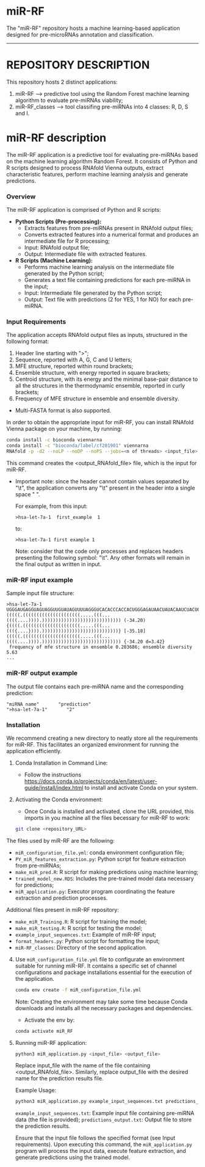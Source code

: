 # miR-RF
  The "miR-RF" repository hosts a machine learning-based application designed for pre-microRNAs annotation and classification. 

---

# REPOSITORY DESCRIPTION

This repository hosts 2 distinct applications: 
1. miR-RF --> predictive tool using the Random Forest machine learning algorithm to evaluate pre-miRNAs viability;
2. miR-RF_classes --> tool classifing pre-miRNAs into 4 classes: R, D, S and I.

# miR-RF description

The miR-RF application is a predictive tool for evaluating pre-miRNAs based on the machine learning algorithm Random Forest. It consists of Python and R scripts designed to process RNAfold Vienna outputs, extract characteristic features, perform machine learning analysis and generate predictions.

### Overview

The miR-RF application is comprised of Python and R scripts:
- **Python Scripts (Pre-processing):**
  - Extracts features from pre-miRNAs present in RNAfold output files;
  - Converts extracted features into a numerical format and produces an intermediate file for R processing;
  - Input: RNAfold output file;
  - Output: Intermediate file with extracted features.
- **R Scripts (Machine Learning):**
  - Performs machine learning analysis on the intermediate file generated by the Python script;
  - Generates a text file containing predictions for each pre-miRNA in the input;
  - Input: Intermediate file generated by the Python script;
  - Output: Text file with predictions (2 for YES, 1 for NO) for each pre-miRNA.

### Input Requirements

The application accepts RNAfold output files as inputs, structured in the following format:
1. Header line starting with ">";
2. Sequence, reported with A, G, C and U letters;
3. MFE structure, reported within round brackets;
4. Ensemble structure, with energy reported in square brackets;
5. Centroid structure, with its energy and the minimal base-pair distance to all the structures in the thermodynamic ensemble, reported in curly brackets;
6. Frequency of MFE structure in ensemble and ensemble diversity.
   
- Multi-FASTA format is also supported.

In order to obtain the appropriate input for miR-RF, you can install RNAfold Vienna package on your machine, by running:

```bash
conda install -c bioconda viennarna
conda install -c "bioconda/label/cf201901" viennarna
RNAfold -p -d2 --noLP --noDP --noPS --jobs=<n of threads> <input_file> > <output_RNAfold_file>
```

This command creates the <output_RNAfold_file> file, which is the input for miR-RF. 

- Important note: since the header cannot contain values separated by "\t", the application converts any "\t" present in the header into a single space " ". 

  For example, from this input:
  
  ```plaintext
  >hsa-let-7a-1  first_example  1
  ```
  to: 
  
  ```plaintext
  >hsa-let-7a-1 first example 1
  ```

  Note: consider that the code only processes and replaces headers presenting the following symbol: "\t". Any other formats will remain in the final output as written in input.  
  
  
### miR-RF input example

Sample input file structure:

```plaintext
>hsa-let-7a-1
UGGGAUGAGGUAGUAGGUUGUAUAGUUUUAGGGUCACACCCACCACUGGGAGAUAACUAUACAAUCUACUGUCUUUCCUA
(((((.(((((((((((((((((((((.....(((...((((....)))).))))))))))))))))))))))))))))) (-34.20)
{((((.(((((((((((((((((((((.....(((...((({....}))).))))))))))))))))))))))))))))} [-35.18]
(((((.(((((((((((((((((((((.....(((...((((....)))).))))))))))))))))))))))))))))) {-34.20 d=3.42}
 frequency of mfe structure in ensemble 0.203686; ensemble diversity 5.63
...
```

### miR-RF output example

The output file contains each pre-miRNA name and the corresponding prediction:

```plaintext
"miRNA name"       "prediction"
">hsa-let-7a-1"       "2"
```

### Installation

We recommend creating a new directory to neatly store all the requirements for miR-RF. This facilitates an organized environment for running the application efficiently. 

1. Conda Installation in Command Line:

   - Follow the instructions https://docs.conda.io/projects/conda/en/latest/user-guide/install/index.html to install and activate Conda on your system.

3. Activating the Conda environment:
   - Once Conda is installed and activated, clone the URL provided, this imports in you machine all the files becessary for miR-RF to work:
   
   ```bash
   git clone <repository_URL>
   ```
   
  The files used by miR-RF are the following:
   - `miR_configuration_file.yml`: conda environment configuration file;
   - `PY_miR_features_extraction.py`: Python script for feature extraction from pre-miRNAs;
   - `make_miR_pred.R`: R script for making predictions using machine learning;
   - `trained_model_new.RDS`: Includes the pre-trained model data necessary for predictions;
   - `miR_application.py`: Executor program coordinating the feature extraction and prediction processes.

  Additional files present in miR-RF repository:
   - `make_miR_Training.R`: R script for training the model;
   - `make_miR_testing.R`: R script for testing the model;
   - `example_input_sequences.txt`: Example of miR-RF input;
   - `format_headers.py`: Python script for formatting the input;
   - `miR-RF_classes`: Directory of the second application. 
  
4. Use `miR_configuration_file.yml` file to configurate an environment suitable for running miR-RF. It contains a specific set of channel configurations and package installations essential for the execution of the application.
     
   ```bash
   conda env create -f miR_configuration_file.yml
   ```
   Note: Creating the environment may take some time because Conda downloads and installs all the necessary packages and dependencies.

   - Activate the env by:
   
   ```bash
   conda activate miR_RF
   ```

5. Running miR-RF application:

   ```bash
   python3 miR_application.py <input_file> <output_file>
   ```
   Replace input_file with the name of the file containing <output_RNAfold_file>. Similarly, replace output_file with the desired name for the prediction results file.

   Example Usage:

   ```bash
   python3 miR_application.py example_input_sequences.txt predictions_output.txt
   ```
   `example_input_sequences.txt`: Example input file containing pre-miRNA data (the file is provided);
   `predictions_output.txt`: Output file to store the prediction results.

   Ensure that the input file follows the specified format (see Input requirements). Upon executing this command, the `miR_application.py` program will process the input data, execute feature extraction, and 
   generate predictions using the trained model.
